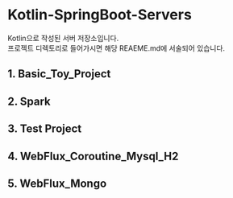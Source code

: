 # Kotlin-SpringBoot-Servers
Kotlin으로 작성된 서버 저장소입니다. \
프로젝트 디렉토리로 들어가시면 해당 REAEME.md에 서술되어 있습니다.

## 1. Basic_Toy_Project
## 2. Spark
## 3. Test Project
## 4. WebFlux_Coroutine_Mysql_H2
## 5. WebFlux_Mongo
